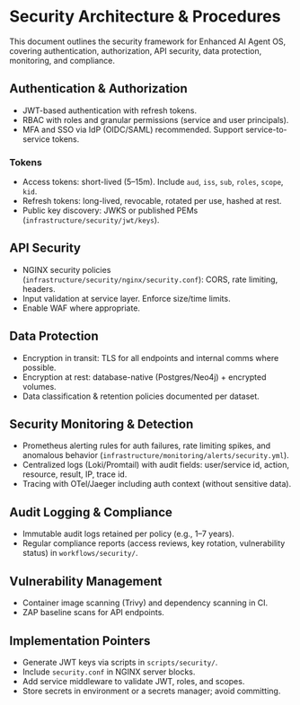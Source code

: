 # Security Architecture & Procedures

This document outlines the security framework for Enhanced AI Agent OS, covering authentication, authorization, API security, data protection, monitoring, and compliance.

## Authentication & Authorization
- JWT-based authentication with refresh tokens.
- RBAC with roles and granular permissions (service and user principals).
- MFA and SSO via IdP (OIDC/SAML) recommended. Support service-to-service tokens.

### Tokens
- Access tokens: short-lived (5–15m). Include `aud`, `iss`, `sub`, `roles`, `scope`, `kid`.
- Refresh tokens: long-lived, revocable, rotated per use, hashed at rest.
- Public key discovery: JWKS or published PEMs (`infrastructure/security/jwt/keys`).

## API Security
- NGINX security policies (`infrastructure/security/nginx/security.conf`): CORS, rate limiting, headers.
- Input validation at service layer. Enforce size/time limits.
- Enable WAF where appropriate.

## Data Protection
- Encryption in transit: TLS for all endpoints and internal comms where possible.
- Encryption at rest: database-native (Postgres/Neo4j) + encrypted volumes.
- Data classification & retention policies documented per dataset.

## Security Monitoring & Detection
- Prometheus alerting rules for auth failures, rate limiting spikes, and anomalous behavior (`infrastructure/monitoring/alerts/security.yml`).
- Centralized logs (Loki/Promtail) with audit fields: user/service id, action, resource, result, IP, trace id.
- Tracing with OTel/Jaeger including auth context (without sensitive data).

## Audit Logging & Compliance
- Immutable audit logs retained per policy (e.g., 1–7 years).
- Regular compliance reports (access reviews, key rotation, vulnerability status) in `workflows/security/`.

## Vulnerability Management
- Container image scanning (Trivy) and dependency scanning in CI.
- ZAP baseline scans for API endpoints.

## Implementation Pointers
- Generate JWT keys via scripts in `scripts/security/`.
- Include `security.conf` in NGINX server blocks.
- Add service middleware to validate JWT, roles, and scopes.
- Store secrets in environment or a secrets manager; avoid committing.
